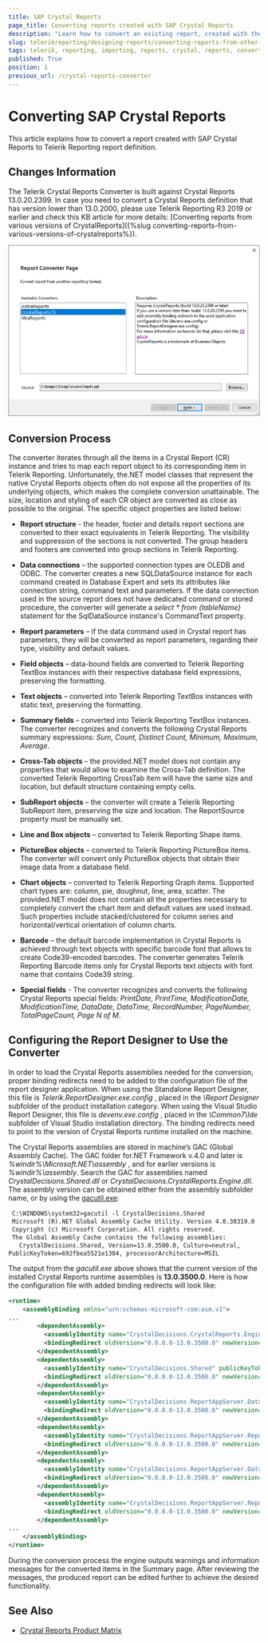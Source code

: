 ```yaml
---
title: SAP Crystal Reports
page_title: Converting reports created with SAP Crystal Reports 
description: "Learn how to convert an existing report, created with the 'SAP Crystal Reports' reporting solution, into a 'Telerik Reporting' report definition."
slug: telerikreporting/designing-reports/converting-reports-from-other-reporting-solutions/crystal-reports-converter
tags: telerik, reporting, importing, reports, crystal, reports, converter
published: True
position: 1
previous_url: /crystal-reports-converter
---
```


# Converting SAP Crystal Reports


This article explains how to convert a report created with SAP Crystal Reports to Telerik Reporting report definition.

## Changes Information

The Telerik Crystal Reports Converter is built against Crystal Reports 13.0.20.2399. In case you need to convert a Crystal Reports definition that has version lower than 13.0.2000, please use Telerik Reporting R3 2019 or earlier and check this KB article for more details: [Converting reports from various versions of CrystalReports]({%slug converting-reports-from-various-versions-of-crystalreports%}).

![Image of the Report Converter tool showing a list of the available converters, a description of the currently selected converter, and a field for the source of the report definition to convert.](images/Designer/crystal-reports-converter.png)

## Conversion Process

The converter iterates through all the items in a Crystal Report (CR) instance and tries to map each report object to its corresponding item in Telerik Reporting. Unfortunately, the.NET model classes that represent the native Crystal Reports objects often do not expose all the properties of its underlying objects, which makes the complete conversion unattainable. The size, location and styling of each CR object are converted as close as possible to the original. The specific object properties are listed below:

* __Report structure__ - the header, footer and details report sections are converted to their exact equivalents in Telerik Reporting. The visibility and suppression of the sections is not converted. The group headers and footers are converted into group sections in Telerik Reporting.

* __Data connections__ – the supported connection types are OLEDB and ODBC. The converter creates a new SQLDataSource instance for each command created in Database Expert and sets its attributes like connection string, command text and parameters. If the data connection used in the source report does not have dedicated command or stored procedure, the converter will generate a *select * from {tableName}* statement for the SqlDataSource instance's CommandText property.

* __Report parameters__ – if the data command used in Crystal report has parameters, they will be converted as report parameters, regarding their type, visibility and default values.

* __Field objects__ – data-bound fields are converted to Telerik Reporting TextBox instances with their respective database field expressions, preserving the formatting.

* __Text objects__ – converted into Telerik Reporting TextBox instances with static text, preserving the formatting.

* __Summary fields__ – converted into Telerik Reporting TextBox instances. The converter recognizes and converts the following Crystal Reports summary expressions: *Sum, Count, Distinct Count, Minimum, Maximum, Average*.

* __Cross-Tab objects__ – the provided.NET model does not contain any properties that would allow to examine the Cross-Tab definition. The converted Telerik Reporting CrossTab item will have the same size and location, but default structure containing empty cells.

* __SubReport objects__ – the converter will create a Telerik Reporting SubReport item, preserving the size and location. The ReportSource property must be manually set.

* __Line and Box objects__ – converted to Telerik Reporting Shape items.

* __PictureBox objects__ – converted to Telerik Reporting PictureBox items. The converter will convert only PictureBox objects that obtain their image data from a database field.

* __Chart objects__ – converted to Telerik Reporting Graph items. Supported chart types are: column, pie, doughnut, line, area, scatter. The provided.NET model does not contain all the properties necessary to completely convert the chart item and default values are used instead. Such properties include stacked/clustered for column series and horizontal/vertical orientation of column charts.

* __Barcode__ – the default barcode implementation in Crystal Reports is achieved through text objects with specific barcode font that allows to create Code39-encoded barcodes. The converter generates Telerik Reporting Barcode items only for Crystal Reports text objects with font name that contains Code39 string.

* __Special fields__ - The converter recognizes and converts the following Crystal Reports special fields: *PrintDate, PrintTime, ModificationDate, ModificationTime, DataDate, DataTime, RecordNumber, PageNumber, TotalPageCount, Page N of M*.

## Configuring the Report Designer to Use the Converter

In order to load the Crystal Reports assemblies needed for the conversion, proper binding redirects need to be added to the configuration file of the report designer application. When using the Standalone Report Designer, this file is *Telerik.ReportDesigner.exe.config* , placed in the *\Report Designer* subfolder of the product installation category. When using the Visual Studio Report Designer, this file is *devenv.exe.config* , placed in the *\Common7\Ide* subfolder of Visual Studio installation directory. The binding redirects need to point to the version of Crystal Reports runtime installed on the machine.

The Crystal Reports assemblies are stored in machine’s GAC (Global Assembly Cache). The GAC folder for.NET Framework v.4.0 and later is *%windir%\Microsoft.NET\assembly* , and for earlier versions is *%windir%\assembly*. Search the GAC for assemblies named *CrystalDecisions.Shared.dll* or *CrystalDecisions.CrystalReports.Engine.dll*. The assembly version can be obtained either from the assembly subfolder name, or by using the [gacutil.exe](https://docs.microsoft.com/en-us/dotnet/framework/tools/gacutil-exe-gac-tool):
	
```
 C:\WINDOWS\system32>gacutil -l CrystalDecisions.Shared
 Microsoft (R).NET Global Assembly Cache Utility. Version 4.0.30319.0
 Copyright (c) Microsoft Corporation. All rights reserved.
 The Global Assembly Cache contains the following assemblies:
   CrystalDecisions.Shared, Version=13.0.3500.0, Culture=neutral, PublicKeyToken=692fbea5521e1304, processorArchitecture=MSIL
```

The output from the *gacutil.exe* above shows that the current version of the installed Crystal Reports runtime assemblies is __13.0.3500.0__. Here is how the configuration file with added binding redirects will look like:

	
````xml
<runtime>
    <assemblyBinding xmlns="urn:schemas-microsoft-com:asm.v1">
...
        <dependentAssembly>
          <assemblyIdentity name="CrystalDecisions.CrystalReports.Engine" publicKeyToken="692fbea5521e1304" culture="neutral"/>   
          <bindingRedirect oldVersion="0.0.0.0-13.0.3500.0" newVersion="13.0.3500.0"/>
        </dependentAssembly>
        <dependentAssembly>
          <assemblyIdentity name="CrystalDecisions.Shared" publicKeyToken="692fbea5521e1304" culture="neutral"/>
          <bindingRedirect oldVersion="0.0.0.0-13.0.3500.0" newVersion="13.0.3500.0"/>
        </dependentAssembly>
        <dependentAssembly>
          <assemblyIdentity name="CrystalDecisions.ReportAppServer.DataDefModel" publicKeyToken="692fbea5521e1304" culture="neutral"/>
          <bindingRedirect oldVersion="0.0.0.0-13.0.3500.0" newVersion="13.0.3500.0"/>
        </dependentAssembly>
        <dependentAssembly>
          <assemblyIdentity name="CrystalDecisions.ReportAppServer.ReportDefModel" publicKeyToken="692fbea5521e1304" culture="neutral"/>
          <bindingRedirect oldVersion="0.0.0.0-13.0.3500.0" newVersion="13.0.3500.0"/>
        </dependentAssembly>
        <dependentAssembly>
          <assemblyIdentity name="CrystalDecisions.ReportAppServer.DataDefModel" publicKeyToken="692fbea5521e1304" culture="neutral"/>
          <bindingRedirect oldVersion="0.0.0.0-13.0.3500.0" newVersion="13.0.3500.0"/>
        </dependentAssembly>
        <dependentAssembly>
          <assemblyIdentity name="CrystalDecisions.ReportAppServer.ReportDefModel" publicKeyToken="692fbea5521e1304" culture="neutral"/>
          <bindingRedirect oldVersion="0.0.0.0-13.0.3500.0" newVersion="13.0.3500.0"/>
        </dependentAssembly>	    
...
    </assemblyBinding>
</runtime>
````

During the conversion process the engine outputs warnings and information messages for the converted items in the Summary page. After reviewing the messages, the produced report can be edited further to achieve the desired functionality.

## See Also

* [Crystal Reports Product Matrix](https://wiki.scn.sap.com/wiki/display/BOBJ/Crystal+Reports+v.+9.1+to+SAP+Crystal+Reports+2013%2C+Runtime+Distribution+and+Supported+Operating+Systems)
